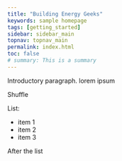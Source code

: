 ```yaml
---
title: "Building Energy Geeks"
keywords: sample homepage
tags: [getting_started]
sidebar: sidebar_main
topnav: topnav_main
permalink: index.html
toc: false
# summary: This is a summary
---
```



Introductory paragraph. lorem ipsum


Shuffle

List:
* item 1
* item 2
* item 3

After the list
